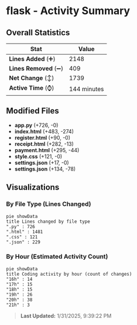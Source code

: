 # flask - Activity Summary 

## Overall Statistics

| Stat                   | Value                                                             |
| ---------------------- | ----------------------------------------------------------------- |
| **Lines Added** (➕)   | 2148                                          |
| **Lines Removed** (➖) | 409                                        |
| **Net Change** (↕)    | 1739                |
| **Active Time** (⌚)   | 144 minutes |


## Modified Files
- **app.py** (+726, -0)
- **index.html** (+483, -274)
- **register.html** (+90, -0)
- **receipt.html** (+282, -13)
- **payment.html** (+295, -44)
- **style.css** (+121, -0)
- **settings.json** (+17, -0)
- **settings.json** (+134, -78)

## Visualizations

### By File Type (Lines Changed)

```mermaid
pie showData
title Lines changed by file type
".py" : 726
".html" : 1481
".css" : 121
".json" : 229
```

### By Hour (Estimated Activity Count)

```mermaid
pie showData
title Coding activity by hour (count of changes)
"16h" : 14
"17h" : 15
"18h" : 15
"19h" : 26
"20h" : 38
"21h" : 3
```


> **Last Updated:** 1/31/2025, 9:39:22 PM